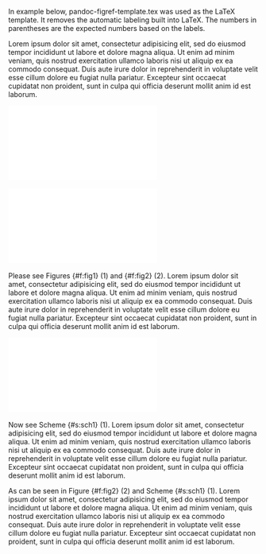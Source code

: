 In example below, pandoc-figref-template.tex was used as the LaTeX template. It removes the
automatic labeling built into LaTeX. The numbers in parentheses are the expected numbers based on
the labels.

Lorem ipsum dolor sit amet, consectetur adipisicing elit, sed do eiusmod tempor incididunt ut labore
et dolore magna aliqua. Ut enim ad minim veniam, quis nostrud exercitation ullamco laboris nisi ut
aliquip ex ea commodo consequat. Duis aute irure dolor in reprehenderit in voluptate velit esse
cillum dolore eu fugiat nulla pariatur. Excepteur sint occaecat cupidatat non proident, sunt in
culpa qui officia deserunt mollit anim id est laborum.

![**Figure {#f:fig1}.** Caption](testfig.pdf)

![**Figure {#f:fig2}.** Caption](testfig.pdf)

Please see Figures {#f:fig1} (1) and {#f:fig2} (2). Lorem ipsum dolor sit amet, consectetur
adipisicing elit, sed do eiusmod tempor incididunt ut labore et dolore magna aliqua. Ut enim ad
minim veniam, quis nostrud exercitation ullamco laboris nisi ut aliquip ex ea commodo consequat.
Duis aute irure dolor in reprehenderit in voluptate velit esse cillum dolore eu fugiat nulla
pariatur. Excepteur sint occaecat cupidatat non proident, sunt in culpa qui officia deserunt mollit
anim id est laborum.

![**Scheme {#s:sch1}.** Caption](testfig.pdf)

Now see Scheme {#s:sch1} (1). Lorem ipsum dolor sit amet, consectetur adipisicing elit, sed do
eiusmod tempor incididunt ut labore et dolore magna aliqua. Ut enim ad minim veniam, quis nostrud
exercitation ullamco laboris nisi ut aliquip ex ea commodo consequat. Duis aute irure dolor in
reprehenderit in voluptate velit esse cillum dolore eu fugiat nulla pariatur. Excepteur sint
occaecat cupidatat non proident, sunt in culpa qui officia deserunt mollit anim id est laborum.

As can be seen in Figure {#f:fig2} (2) and Scheme {#s:sch1} (1). Lorem ipsum dolor sit amet,
consectetur adipisicing elit, sed do eiusmod tempor incididunt ut labore et dolore magna aliqua. Ut
enim ad minim veniam, quis nostrud exercitation ullamco laboris nisi ut aliquip ex ea commodo
consequat. Duis aute irure dolor in reprehenderit in voluptate velit esse cillum dolore eu fugiat
nulla pariatur. Excepteur sint occaecat cupidatat non proident, sunt in culpa qui officia deserunt
mollit anim id est laborum.